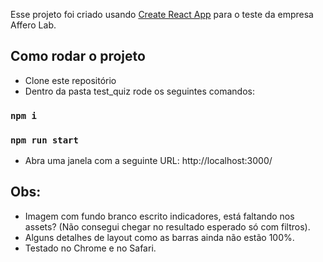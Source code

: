 Esse projeto foi criado usando [Create React App](https://github.com/facebook/create-react-app) para o teste da empresa Affero Lab.

## Como rodar o projeto

-   Clone este repositório
-   Dentro da pasta test_quiz rode os seguintes comandos:

### `npm i`
### `npm run start`

-   Abra uma janela com a seguinte URL: http://localhost:3000/

## Obs:
-   Imagem com fundo branco escrito indicadores, está faltando nos assets? (Não consegui chegar no resultado esperado só com filtros).
-   Alguns detalhes de layout como as barras ainda não estão 100%.
-   Testado no Chrome e no Safari.